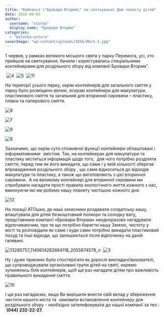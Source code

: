 ```yaml
---
title: "Компанія \"Бровари Вторма\" на святкуванні Дню захисту дітей"
date: 2016-06-03
author: 
  username: "vtorma"
  display_name: "Бровари Вторма"
categories: 
  - "kolonka-avtora"
coverImage: "wp-content/uploads/2016/06/1-1.jpg"
---
```


1 червня, у рамках великого міського свята у парку Перемога, усі, хто прийшов на святкування, бачили і користувались спеціальними контейнерами для роздільного збору від компанії Бровари Вторма".

 ![4](https://mpz.brovary.org/wp-content/uploads/2016/06/4-1.jpg)  ![5](https://mpz.brovary.org/wp-content/uploads/2016/06/5-1.jpg)  ![11](https://mpz.brovary.org/wp-content/uploads/2016/06/11-1.jpg)

На території усього парку, окрім контейнерів для загального сміття у парку було розміщено великі, яскраві контейнери для макулатури, пластикового сміття та загальний для вторинної сировини – пластику, плівки та паперового сміття.

![8](https://mpz.brovary.org/wp-content/uploads/2016/06/8-1.jpg)

![7](https://mpz.brovary.org/wp-content/uploads/2016/06/7-1.jpg)

![9](https://mpz.brovary.org/wp-content/uploads/2016/06/9-1.jpg)

![6](https://mpz.brovary.org/wp-content/uploads/2016/06/6-1.jpg)

Зазначимо, що окрім суто споживчої функції контейнери облаштовані і інформативними  змістом. Так, на контейнерах для макулатури та пластику міститься інформація щодо того,  для чого потрібно розділяти сміття, перед тим як його викидати, що саме і у якій кількості зберігає впровадження роздільного збору , що саме відноситься до відходів макулатури та пластику, а також що виготовляють з цієї вторинної сировини.  А на великому контейнері для вторинної сировини ми спробували нагадати прості правила екологічного життя кожного з нас, виконуючи які ми робимо нашу планету чистішою кожного дня.

![12](https://mpz.brovary.org/wp-content/uploads/2016/06/12-1.jpg)

На локації АТОшки, де наші захисники роздавали солдатську кашу, влаштували для дітей безкоштовний попкорн та солодку вату, представники компанії «Бровари Вторма» неодноразово нагадували відпочиваючим, про те що потрібно берегти нашу Землю, чистоту у місті та розповідали як саме і куди саме потрібно викидати пластиковий посуд та інші відходи, що залишаються після відпочинку на даній галявині.

![13285757_1140614282664118_2055874578_n](https://mpz.brovary.org/wp-content/uploads/2016/06/13285757_1140614282664118_2055874578_n.jpg)  ![3](https://mpz.brovary.org/wp-content/uploads/2016/06/3-1.jpg)

Ну і дуже приємно було спостерігати як дорослі викладачі/вихователі, що супроводжували організовані групи дітей на святі, окремо зупинялись біля контейнерів, щоб ще раз нагадати дітям про важливість правильного викидання сміття.

![10](https://mpz.brovary.org/wp-content/uploads/2016/06/10-1.jpg)

І ще раз нагадаємо, якщо Ви вирішили внести свій вклад у збереження чистоти нашого міста та  замовити встановлення контейнеру для роздільного збору - необхідно зателефонувати до нашої компанії за тел.:  **(044) 232-22-27.**

